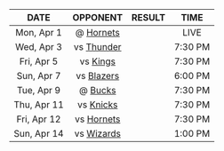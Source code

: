 |    DATE     |              OPPONENT              |  RESULT  |  TIME   |
|:-----------:|:----------------------------------:|:--------:|:-------:|
| Mon, Apr 1  |  @ [Hornets](/r/CharlotteHornets)  |          |  LIVE   |
| Wed, Apr 3  |      vs [Thunder](/r/Thunder)      |          | 7:30 PM |
| Fri, Apr 5  |        vs [Kings](/r/kings)        |          | 7:30 PM |
| Sun, Apr 7  |      vs [Blazers](/r/ripcity)      |          | 6:00 PM |
| Tue, Apr 9  |       @ [Bucks](/r/MkeBucks)       |          | 7:30 PM |
| Thu, Apr 11 |      vs [Knicks](/r/NYKnicks)      |          | 7:30 PM |
| Fri, Apr 12 | vs [Hornets](/r/CharlotteHornets)  |          | 7:30 PM |
| Sun, Apr 14 | vs [Wizards](/r/washingtonwizards) |          | 1:00 PM |